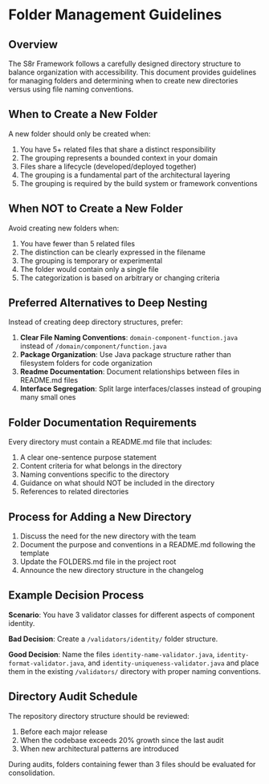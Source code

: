 # Folder Management Guidelines

## Overview

The S8r Framework follows a carefully designed directory structure to balance organization with accessibility. This document provides guidelines for managing folders and determining when to create new directories versus using file naming conventions.

## When to Create a New Folder

A new folder should only be created when:

1. You have 5+ related files that share a distinct responsibility
2. The grouping represents a bounded context in your domain
3. Files share a lifecycle (developed/deployed together)
4. The grouping is a fundamental part of the architectural layering
5. The grouping is required by the build system or framework conventions

## When NOT to Create a New Folder

Avoid creating new folders when:

1. You have fewer than 5 related files
2. The distinction can be clearly expressed in the filename
3. The grouping is temporary or experimental
4. The folder would contain only a single file
5. The categorization is based on arbitrary or changing criteria

## Preferred Alternatives to Deep Nesting

Instead of creating deep directory structures, prefer:

1. **Clear File Naming Conventions**: `domain-component-function.java` instead of `/domain/component/function.java`
2. **Package Organization**: Use Java package structure rather than filesystem folders for code organization
3. **Readme Documentation**: Document relationships between files in README.md files
4. **Interface Segregation**: Split large interfaces/classes instead of grouping many small ones

## Folder Documentation Requirements

Every directory must contain a README.md file that includes:

1. A clear one-sentence purpose statement
2. Content criteria for what belongs in the directory
3. Naming conventions specific to the directory
4. Guidance on what should NOT be included in the directory
5. References to related directories

## Process for Adding a New Directory

1. Discuss the need for the new directory with the team
2. Document the purpose and conventions in a README.md following the template
3. Update the FOLDERS.md file in the project root
4. Announce the new directory structure in the changelog

## Example Decision Process

**Scenario**: You have 3 validator classes for different aspects of component identity.

**Bad Decision**: Create a `/validators/identity/` folder structure.

**Good Decision**: Name the files `identity-name-validator.java`, `identity-format-validator.java`, and `identity-uniqueness-validator.java` and place them in the existing `/validators/` directory with proper naming conventions.

## Directory Audit Schedule

The repository directory structure should be reviewed:

1. Before each major release
2. When the codebase exceeds 20% growth since the last audit
3. When new architectural patterns are introduced

During audits, folders containing fewer than 3 files should be evaluated for consolidation.